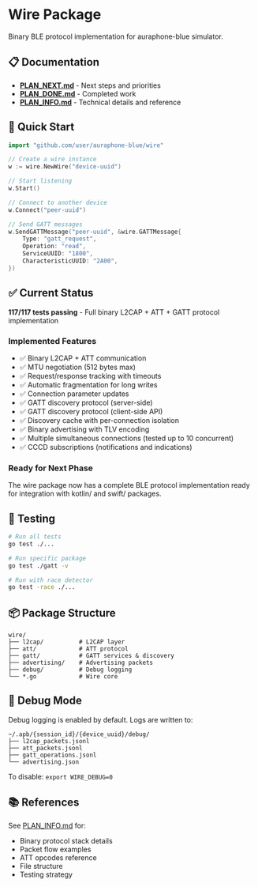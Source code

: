 # Wire Package

Binary BLE protocol implementation for auraphone-blue simulator.

## 📋 Documentation

- **[PLAN_NEXT.md](PLAN_NEXT.md)** - Next steps and priorities
- **[PLAN_DONE.md](PLAN_DONE.md)** - Completed work
- **[PLAN_INFO.md](PLAN_INFO.md)** - Technical details and reference

## 🚀 Quick Start

```go
import "github.com/user/auraphone-blue/wire"

// Create a wire instance
w := wire.NewWire("device-uuid")

// Start listening
w.Start()

// Connect to another device
w.Connect("peer-uuid")

// Send GATT messages
w.SendGATTMessage("peer-uuid", &wire.GATTMessage{
    Type: "gatt_request",
    Operation: "read",
    ServiceUUID: "1800",
    CharacteristicUUID: "2A00",
})
```

## ✅ Current Status

**117/117 tests passing** - Full binary L2CAP + ATT + GATT protocol implementation

### Implemented Features
- ✅ Binary L2CAP + ATT communication
- ✅ MTU negotiation (512 bytes max)
- ✅ Request/response tracking with timeouts
- ✅ Automatic fragmentation for long writes
- ✅ Connection parameter updates
- ✅ GATT discovery protocol (server-side)
- ✅ GATT discovery protocol (client-side API)
- ✅ Discovery cache with per-connection isolation
- ✅ Binary advertising with TLV encoding
- ✅ Multiple simultaneous connections (tested up to 10 concurrent)
- ✅ CCCD subscriptions (notifications and indications)

### Ready for Next Phase
The wire package now has a complete BLE protocol implementation ready for integration with kotlin/ and swift/ packages.

## 🧪 Testing

```bash
# Run all tests
go test ./...

# Run specific package
go test ./gatt -v

# Run with race detector
go test -race ./...
```

## 📦 Package Structure

```
wire/
├── l2cap/          # L2CAP layer
├── att/            # ATT protocol
├── gatt/           # GATT services & discovery
├── advertising/    # Advertising packets
├── debug/          # Debug logging
└── *.go            # Wire core
```

## 🐛 Debug Mode

Debug logging is enabled by default. Logs are written to:
```
~/.apb/{session_id}/{device_uuid}/debug/
├── l2cap_packets.jsonl
├── att_packets.jsonl
├── gatt_operations.jsonl
└── advertising.json
```

To disable: `export WIRE_DEBUG=0`

## 📚 References

See [PLAN_INFO.md](PLAN_INFO.md) for:
- Binary protocol stack details
- Packet flow examples
- ATT opcodes reference
- File structure
- Testing strategy
